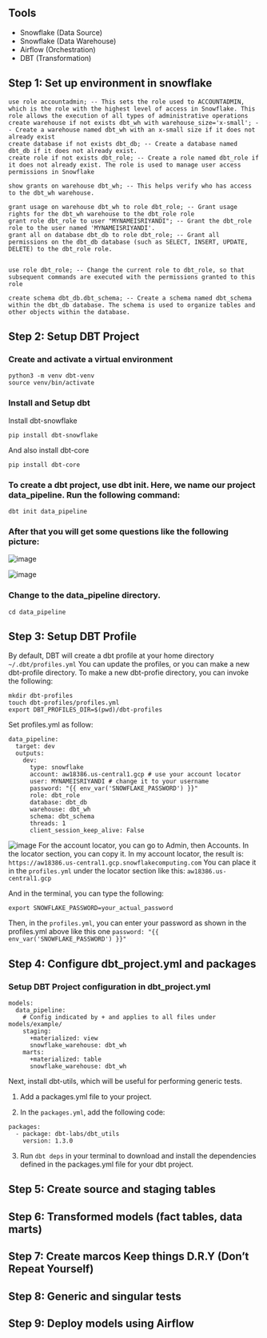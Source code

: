 ## Tools
* Snowflake (Data Source)
* Snowflake (Data Warehouse)
* Airflow (Orchestration)
* DBT (Transformation)

## Step 1: Set up environment in snowflake

```
use role accountadmin; -- This sets the role used to ACCOUNTADMIN, which is the role with the highest level of access in Snowflake. This role allows the execution of all types of administrative operations
create warehouse if not exists dbt_wh with warehouse_size='x-small'; -- Create a warehouse named dbt_wh with an x-small size if it does not already exist
create database if not exists dbt_db; -- Create a database named dbt_db if it does not already exist.
create role if not exists dbt_role; -- Create a role named dbt_role if it does not already exist. The role is used to manage user access permissions in Snowflake

show grants on warehouse dbt_wh; -- This helps verify who has access to the dbt_wh warehouse.

grant usage on warehouse dbt_wh to role dbt_role; -- Grant usage rights for the dbt_wh warehouse to the dbt_role role
grant role dbt_role to user "MYNAMEISRIYANDI"; -- Grant the dbt_role role to the user named 'MYNAMEISRIYANDI'.
grant all on database dbt_db to role dbt_role; -- Grant all permissions on the dbt_db database (such as SELECT, INSERT, UPDATE, DELETE) to the dbt_role role.


use role dbt_role; -- Change the current role to dbt_role, so that subsequent commands are executed with the permissions granted to this role

create schema dbt_db.dbt_schema; -- Create a schema named dbt_schema within the dbt_db database. The schema is used to organize tables and other objects within the database.
```

## Step 2: Setup DBT Project

### Create and activate a virtual environment
```
python3 -m venv dbt-venv
source venv/bin/activate
```
   
### Install and Setup dbt
Install dbt-snowflake
```
pip install dbt-snowflake
```

And also install dbt-core
```
pip install dbt-core
```

### To create a dbt project, use dbt init. Here, we name our project data_pipeline. Run the following command:
```
dbt init data_pipeline
```

### After that you will get some questions like the following picture:
![image](https://github.com/user-attachments/assets/f9a647ea-9ce7-4972-9b62-89b8213bbdb9)


![image](https://github.com/user-attachments/assets/545a92c1-52e4-46ae-94c7-1a9bda997e19)


### Change to the data_pipeline directory.
```
cd data_pipeline
```

## Step 3: Setup DBT Profile
By default, DBT will create a dbt profile at your home directory `~/.dbt/profiles.yml`
You can update the profiles, or you can make a new dbt-profile directory.
To make a new dbt-profie directory, you can invoke the following:
```
mkdir dbt-profiles
touch dbt-profiles/profiles.yml
export DBT_PROFILES_DIR=$(pwd)/dbt-profiles
```

Set profiles.yml as follow:
```
data_pipeline:
  target: dev
  outputs:
    dev:
      type: snowflake
      account: aw18386.us-central1.gcp # use your account locator
      user: MYNAMEISRIYANDI # change it to your username
      password: "{{ env_var('SNOWFLAKE_PASSWORD') }}" 
      role: dbt_role
      database: dbt_db
      warehouse: dbt_wh
      schema: dbt_schema
      threads: 1
      client_session_keep_alive: False
```


![image](https://github.com/user-attachments/assets/d7ebffe4-f403-4690-9de7-5b6e20232672)
For the account locator, you can go to Admin, then Accounts. In the locator section, you can copy it. In my account locator, the result is: `https://aw18386.us-central1.gcp.snowflakecomputing.com`
You can place it in the `profiles.yml` under the locator section like this: `aw18386.us-central1.gcp`

And in the terminal, you can type the following:
```
export SNOWFLAKE_PASSWORD=your_actual_password
```
Then, in the `profiles.yml`, you can enter your password as shown in the profiles.yml above like this one `password: "{{ env_var('SNOWFLAKE_PASSWORD') }}"`




## Step 4: Configure dbt_project.yml and packages
### Setup DBT Project configuration in dbt_project.yml
```
models:
  data_pipeline:
    # Config indicated by + and applies to all files under models/example/
    staging:
      +materialized: view
      snowflake_warehouse: dbt_wh
    marts:
      +materialized: table
      snowflake_warehouse: dbt_wh
```

Next, install dbt-utils, which will be useful for performing generic tests. 
1. Add a packages.yml file to your project.

2. In the `packages.yml`, add the following code: 
```
packages:
  - package: dbt-labs/dbt_utils
    version: 1.3.0
```
3. Run `dbt deps` in your terminal to download and install the dependencies defined in the packages.yml file for your dbt project.



## Step 5: Create source and staging tables


## Step 6: Transformed models (fact tables, data marts)


## Step 7: Create marcos Keep things D.R.Y (Don’t Repeat Yourself)


## Step 8: Generic and singular tests


## Step 9: Deploy models using Airflow


